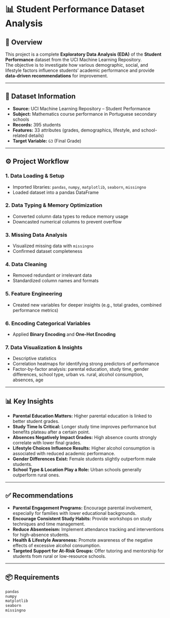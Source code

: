 # 📊 Student Performance Dataset Analysis

## 📌 Overview
This project is a complete **Exploratory Data Analysis (EDA)** of the **Student Performance** dataset from the UCI Machine Learning Repository.  
The objective is to investigate how various demographic, social, and lifestyle factors influence students’ academic performance and provide **data-driven recommendations** for improvement.

---

## 📂 Dataset Information
- **Source:** UCI Machine Learning Repository – Student Performance  
- **Subject:** Mathematics course performance in Portuguese secondary schools  
- **Records:** 395 students  
- **Features:** 33 attributes (grades, demographics, lifestyle, and school-related details)  
- **Target Variable:** `G3` (Final Grade)  

---

## ⚙️ Project Workflow

### 1. Data Loading & Setup
- Imported libraries: `pandas`, `numpy`, `matplotlib`, `seaborn`, `missingno`
- Loaded dataset into a pandas DataFrame

### 2. Data Typing & Memory Optimization
- Converted column data types to reduce memory usage
- Downcasted numerical columns to prevent overflow

### 3. Missing Data Analysis
- Visualized missing data with `missingno`
- Confirmed dataset completeness

### 4. Data Cleaning
- Removed redundant or irrelevant data
- Standardized column names and formats

### 5. Feature Engineering
- Created new variables for deeper insights (e.g., total grades, combined performance metrics)

### 6. Encoding Categorical Variables
- Applied **Binary Encoding** and **One-Hot Encoding**

### 7. Data Visualization & Insights
- Descriptive statistics
- Correlation heatmaps for identifying strong predictors of performance
- Factor-by-factor analysis: parental education, study time, gender differences, school type, urban vs. rural, alcohol consumption, absences, age

---

## 📊 Key Insights
- **Parental Education Matters:** Higher parental education is linked to better student grades.  
- **Study Time Is Critical:** Longer study time improves performance but benefits plateau after a certain point.  
- **Absences Negatively Impact Grades:** High absence counts strongly correlate with lower final grades.  
- **Lifestyle Choices Influence Results:** Higher alcohol consumption is associated with reduced academic performance.  
- **Gender Differences Exist:** Female students slightly outperform male students.  
- **School Type & Location Play a Role:** Urban schools generally outperform rural ones.  

---

## ✅ Recommendations
- **Parental Engagement Programs:** Encourage parental involvement, especially for families with lower educational backgrounds.  
- **Encourage Consistent Study Habits:** Provide workshops on study techniques and time management.  
- **Reduce Absenteeism:** Implement attendance tracking and interventions for high-absence students.  
- **Health & Lifestyle Awareness:** Promote awareness of the negative effects of excessive alcohol consumption.  
- **Targeted Support for At-Risk Groups:** Offer tutoring and mentorship for students from rural or low-resource schools.  

---

## 📦 Requirements
```bash
pandas
numpy
matplotlib
seaborn
missingno
